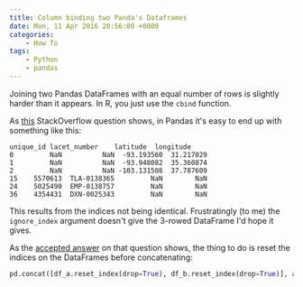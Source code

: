 ```yaml
---
title: Column binding two Panda's Dataframes
date: Mon, 11 Apr 2016 20:56:00 +0000
categories:
    - How To
tags:
    - Python
    - pandas
---
```

Joining two Pandas DataFrames with an equal number of rows is slightly harder
than it appears. In R, you just use the `cbind` function.

As [this](http://stackoverflow.com/questions/33088010/pandas-column-bind-cbind-two-data-frames) StackOverflow question shows, in Pandas it's easy to
end up with something like this:



```
unique_id lacet_number    latitude  longitude
0         NaN          NaN  -93.193560  31.217029
1         NaN          NaN  -93.948082  35.360874
2         NaN          NaN -103.131508  37.787609
15    5570613  TLA-0138365         NaN        NaN
24    5025490  EMP-0138757         NaN        NaN
36    4354431  DXN-0025343         NaN        NaN
```

This results from the indices not being identical. Frustratingly (to me) the
`ignore_index` argument doesn't give the 3-rowed DataFrame I'd hope it gives.

As the [accepted answer](http://stackoverflow.com/a/33088410/982745) on that
question shows, the thing to do is reset the indices on the DataFrames before
concatenating:


```python
pd.concat([df_a.reset_index(drop=True), df_b.reset_index(drop=True)], axis=1)
```
